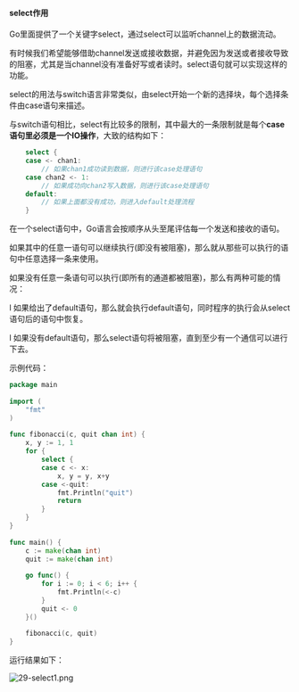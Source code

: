 <a name="63649ebb"></a>
#### select作用

Go里面提供了一个关键字select，通过select可以监听channel上的数据流动。

有时候我们希望能够借助channel发送或接收数据，并避免因为发送或者接收导致的阻塞，尤其是当channel没有准备好写或者读时。select语句就可以实现这样的功能。

select的用法与switch语言非常类似，由select开始一个新的选择块，每个选择条件由case语句来描述。

与switch语句相比，select有比较多的限制，其中最大的一条限制就是每个**case语句里必须是一个IO操作**，大致的结构如下：

```go
    select {
    case <- chan1:
        // 如果chan1成功读到数据，则进行该case处理语句
    case chan2 <- 1:
        // 如果成功向chan2写入数据，则进行该case处理语句
    default:
        // 如果上面都没有成功，则进入default处理流程
    }
```

在一个select语句中，Go语言会按顺序从头至尾评估每一个发送和接收的语句。

如果其中的任意一语句可以继续执行(即没有被阻塞)，那么就从那些可以执行的语句中任意选择一条来使用。

如果没有任意一条语句可以执行(即所有的通道都被阻塞)，那么有两种可能的情况：

l 如果给出了default语句，那么就会执行default语句，同时程序的执行会从select语句后的语句中恢复。

l 如果没有default语句，那么select语句将被阻塞，直到至少有一个通信可以进行下去。

示例代码：

```go
package main
 
import (
    "fmt"
)
 
func fibonacci(c, quit chan int) {
    x, y := 1, 1
    for {
        select {
        case c <- x:
            x, y = y, x+y
        case <-quit:
            fmt.Println("quit")
            return
        }
    }
}
 
func main() {
    c := make(chan int)
    quit := make(chan int)
 
    go func() {
        for i := 0; i < 6; i++ {
            fmt.Println(<-c)
        }
        quit <- 0
    }()
 
    fibonacci(c, quit)
}
```

运行结果如下：

![29-select1.png](https://cdn.nlark.com/yuque/0/2022/png/26269664/1650606871451-8fcc3dd6-d3fc-40c1-b781-d996c7563e53.png#clientId=u8ede45a4-446d-4&from=drop&id=ueb38335c&originHeight=266&originWidth=206&originalType=binary&ratio=1&rotation=0&showTitle=false&size=33118&status=done&style=none&taskId=uecf821e9-7095-4c99-94ac-11de292c92e&title=)
